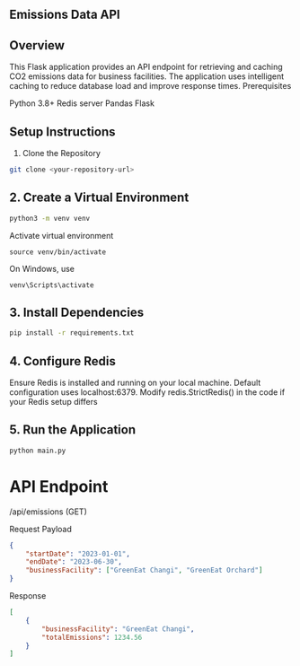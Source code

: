 ## Emissions Data API
## Overview
This Flask application provides an API endpoint for retrieving and caching CO2 emissions data for business facilities. The application uses intelligent caching to reduce database load and improve response times.
Prerequisites

Python 3.8+
Redis server
Pandas
Flask

## Setup Instructions
1. Clone the Repository
```bash
git clone <your-repository-url>
```
## 2. Create a Virtual Environment
```bash
python3 -m venv venv
```
Activate virtual environment 

`source venv/bin/activate`

 On Windows, use

`venv\Scripts\activate`

## 3. Install Dependencies
```bash
pip install -r requirements.txt
```

## 4. Configure Redis

Ensure Redis is installed and running on your local machine.
Default configuration uses localhost:6379.
Modify redis.StrictRedis() in the code if your Redis setup differs

## 5. Run the Application
```bash
python main.py
```
# API Endpoint
/api/emissions (GET)

Request Payload
```json
{
    "startDate": "2023-01-01",
    "endDate": "2023-06-30",
    "businessFacility": ["GreenEat Changi", "GreenEat Orchard"]
}
```
Response
```json
[
    {
        "businessFacility": "GreenEat Changi",
        "totalEmissions": 1234.56
    }
]
```